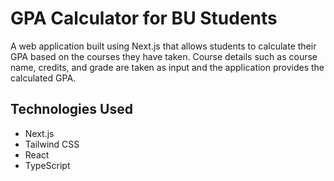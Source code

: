 # GPA Calculator for BU Students

A web application built using Next.js that allows students to calculate their GPA based on the courses they have taken. Course details such as course name, credits, and grade are taken as input and the application provides the calculated GPA.

## Technologies Used

- Next.js
- Tailwind CSS
- React
- TypeScript
